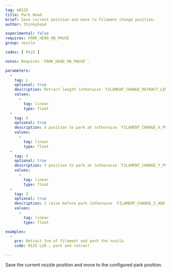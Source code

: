 ```yaml
---
tag: m0125
title: Park Head
brief: Save current position and move to filament change position.
author: thinkyhead

experimental: false
requires: PARK_HEAD_ON_PAUSE
group: nozzle

codes: [ M125 ]

notes: Requires `PARK_HEAD_ON_PAUSE`.

parameters:
  -
    tag: L
    optional: true
    description: Retract length (otherwise `FILAMENT_CHANGE_RETRACT_LENGTH`)
    values:
      -
        tag: linear
        type: float
  -
    tag: X
    optional: true
    description: X position to park at (otherwise `FILAMENT_CHANGE_X_POS`)
    values:
      -
        tag: linear
        type: float
  -
    tag: Y
    optional: true
    description: Y position to park at (otherwise `FILAMENT_CHANGE_Y_POS`)
    values:
      -
        tag: linear
        type: float
  -
    tag: Z
    optional: true
    description: Z raise before park (otherwise `FILAMENT_CHANGE_Z_ADD`)
    values:
      -
        tag: linear
        type: float

examples:
  -
    pre: Retract 2cm of filament and park the nozzle
    code: M125 L20 ; park and retract

---
```


Save the current nozzle position and move to the configured park position.
